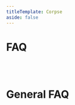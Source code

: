 ```yaml
---
titleTemplate: Corpse
aside: false
---
```


# FAQ

<br/>
<br/>

<FAQ :faq="faq"/>

# General FAQ

<br/>
<br/>

<GeneralFAQ/>

<script setup>
const faq = [
  {
    question: "I can't find the corpse after I died.",
    answer:
      "The corpse is able to float in water and can get washed away.",
  },
  {
    question: "How can I get rid of the beacon on my death location?",
    answer:
      "There is no beacon in this mod. This is most likely from a minimap mod.",
  },
];
</script>
